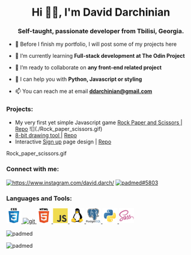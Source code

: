 <h1 align="center">Hi 🖖🏼, I'm David Darchinian</h1>
<h3 align="center">Self-taught, passionate developer from Tbilisi, Georgia.</h3>

- 📎 Before I finish my portfolio, I will post some of my projects here

- 🌱 I’m currently learning **Full-stack development at The Odin Project**

- 👯 I’m ready to collaborate on **any front-end related project**

- 💬 I can help you with **Python, Javascript or styling**

- 📫 You can reach me at email **ddarchinian@gmail.com**

<h3 align="left">Projects:</h3>
<ul>
  <li> My very first yet simple Javascript game <a href="https://padmed.github.io/Rock_paper_scissors/"> Rock Paper and Scissors </a> | <a href="https://github.com/padmed/Rock_paper_scissors"> Repo</a> ![](./Rock_paper_scissors.gif)</li>
  <li><a href="https://padmed.github.io/Etch-a-Sketch-/"> 8-bit drawing tool </a> | <a href="https://github.com/padmed/Etch-a-Sketch-"> Repo</a></li>
  <li>Interactive <a href="https://padmed.github.io/Sign-up-Form/">Sign up</a> page design | <a href="https://github.com/padmed/Sign-up-Form"> Repo</a></li>
</ul>
Rock_paper_scissors.gif
<h3 align="left">Connect with me:</h3>
<p align="left">
<a href="https://instagram.com/https://www.instagram.com/david.darch/" target="blank"><img align="center" src="https://raw.githubusercontent.com/rahuldkjain/github-profile-readme-generator/master/src/images/icons/Social/instagram.svg" alt="https://www.instagram.com/david.darch/" height="30" width="40" /></a>
<a href="https://discord.gg/padmed#5803" target="blank"><img align="center" src="https://raw.githubusercontent.com/rahuldkjain/github-profile-readme-generator/master/src/images/icons/Social/discord.svg" alt="padmed#5803" height="30" width="40" /></a>
</p>

<h3 align="left">Languages and Tools:</h3>
<p align="left"> <a href="https://www.w3schools.com/css/" target="_blank" rel="noreferrer"> <img src="https://raw.githubusercontent.com/devicons/devicon/master/icons/css3/css3-original-wordmark.svg" alt="css3" width="40" height="40"/> </a> <a href="https://git-scm.com/" target="_blank" rel="noreferrer"> <img src="https://www.vectorlogo.zone/logos/git-scm/git-scm-icon.svg" alt="git" width="40" height="40"/> </a> <a href="https://www.w3.org/html/" target="_blank" rel="noreferrer"> <img src="https://raw.githubusercontent.com/devicons/devicon/master/icons/html5/html5-original-wordmark.svg" alt="html5" width="40" height="40"/> </a> <a href="https://developer.mozilla.org/en-US/docs/Web/JavaScript" target="_blank" rel="noreferrer"> <img src="https://raw.githubusercontent.com/devicons/devicon/master/icons/javascript/javascript-original.svg" alt="javascript" width="40" height="40"/> </a> <a href="https://www.linux.org/" target="_blank" rel="noreferrer"> <img src="https://raw.githubusercontent.com/devicons/devicon/master/icons/linux/linux-original.svg" alt="linux" width="40" height="40"/> </a> <a href="https://www.postgresql.org" target="_blank" rel="noreferrer"> <img src="https://raw.githubusercontent.com/devicons/devicon/master/icons/postgresql/postgresql-original-wordmark.svg" alt="postgresql" width="40" height="40"/> </a> <a href="https://www.python.org" target="_blank" rel="noreferrer"> <img src="https://raw.githubusercontent.com/devicons/devicon/master/icons/python/python-original.svg" alt="python" width="40" height="40"/> </a> <a href="https://sass-lang.com" target="_blank" rel="noreferrer"> <img src="https://raw.githubusercontent.com/devicons/devicon/master/icons/sass/sass-original.svg" alt="sass" width="40" height="40"/> </a> </p>

<p><img align="center" src="https://github-readme-stats.vercel.app/api/top-langs?username=padmed&show_icons=true&locale=en&layout=compact" alt="padmed" /></p>

<p><img align="center" src="https://github-readme-streak-stats.herokuapp.com/?user=padmed&" alt="padmed" /></p>

